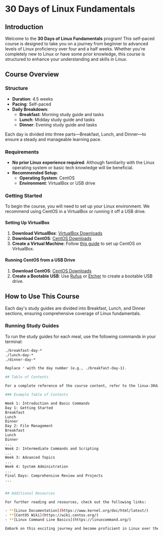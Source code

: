 # 30 Days of Linux Fundamentals

## Introduction

Welcome to the **30 Days of Linux Fundamentals** program! This self-paced course is designed to take you on a journey from beginner to advanced levels of Linux proficiency over four and a half weeks. Whether you're completely new to Linux or have some prior knowledge, this course is structured to enhance your understanding and skills in Linux.

## Course Overview

### Structure

- **Duration**: 4.5 weeks
- **Pacing**: Self-paced
- **Daily Breakdown**:
  - **Breakfast**: Morning study guide and tasks
  - **Lunch**: Midday study guide and tasks
  - **Dinner**: Evening study guide and tasks

Each day is divided into three parts—Breakfast, Lunch, and Dinner—to ensure a steady and manageable learning pace.

### Requirements

- **No prior Linux experience required**: Although familiarity with the Linux operating system or basic tech knowledge will be beneficial.
- **Recommended Setup**:
  - **Operating System**: CentOS
  - **Environment**: VirtualBox or USB drive

### Getting Started

To begin the course, you will need to set up your Linux environment. We recommend using CentOS in a VirtualBox or running it off a USB drive.

#### Setting Up VirtualBox

1. **Download VirtualBox**: [VirtualBox Downloads](https://www.virtualbox.org/wiki/Downloads)
2. **Download CentOS**: [CentOS Downloads](https://www.centos.org/download/)
3. **Create a Virtual Machine**: Follow [this guide](https://www.tecmint.com/install-centos-on-virtualbox/) to set up CentOS on VirtualBox.

#### Running CentOS from a USB Drive

1. **Download CentOS**: [CentOS Downloads](https://www.centos.org/download/)
2. **Create a Bootable USB**: Use [Rufus](https://rufus.ie/) or [Etcher](https://www.balena.io/etcher/) to create a bootable USB drive.

## How to Use This Course

Each day's study guides are divided into Breakfast, Lunch, and Dinner sections, ensuring comprehensive coverage of Linux fundamentals.

### Running Study Guides

To run the study guides for each meal, use the following commands in your terminal:

```sh
./breakfast-day-*
./lunch-day-*
./dinner-day-*

Replace * with the day number (e.g., ./breakfast-day-1).

## Table of Contents

For a complete reference of the course content, refer to the linux-30day-journey.md file in the root directory.

### Example Table of Contents

Week 1: Introduction and Basic Commands
Day 1: Getting Started
Breakfast
Lunch
Dinner
Day 2: File Management
Breakfast
Lunch
Dinner
...
Week 2: Intermediate Commands and Scripting
...
Week 3: Advanced Topics
...
Week 4: System Administration
...
Final Days: Comprehensive Review and Projects
...


## Additional Resources

For further reading and resources, check out the following links:

- **[Linux Documentation](https://www.kernel.org/doc/html/latest/)
- **[CentOS Wiki](https://wiki.centos.org/)
- **[Linux Command Line Basics](https://linuxcommand.org/)

Embark on this exciting journey and become proficient in Linux over the next 30 days. Let's get started!

